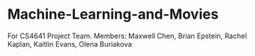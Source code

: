 # Machine-Learning-and-Movies
For CS4641 Project Team. Members: Maxwell Chen, Brian Epstein, Rachel Kaplan, Kaitlin Evans, Olena Buriakova

